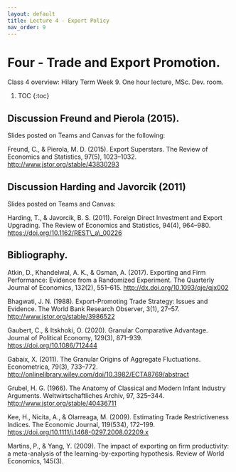 ```yaml
---
layout: default
title: Lecture 4 - Export Policy
nav_order: 9
---
```


# Four - Trade and Export Promotion.

Class 4 overview: Hilary Term Week 9. One hour lecture, MSc. Dev. room.

1. TOC
{:toc}


## Discussion Freund and Pierola (2015). 

Slides posted on Teams and Canvas for the following:

Freund, C., &amp; Pierola, M. D. (2015). Export Superstars. The Review of Economics and Statistics, 97(5), 1023–1032. http://www.jstor.org/stable/43830293


## Discussion Harding and Javorcik (2011)

Slides posted on Teams and Canvas:

Harding, T., &amp; Javorcik, B. S. (2011). Foreign Direct Investment and Export Upgrading. The Review of Economics and Statistics, 94(4), 964–980. https://doi.org/10.1162/REST\_a\_00226

## Bibliography.

Atkin, D., Khandelwal, A. K., & Osman, A. (2017). Exporting and Firm Performance: Evidence from a Randomized Experiment. The Quarterly Journal of Economics, 132(2), 551–615. http://dx.doi.org/10.1093/qje/qjx002

Bhagwati, J. N. (1988). Export-Promoting Trade Strategy: Issues and Evidence. The World Bank Research Observer, 3(1), 27–57. http://www.jstor.org/stable/3986522

Gaubert, C., & Itskhoki, O. (2020). Granular Comparative Advantage. Journal of Political Economy, 129(3), 871–939. https://doi.org/10.1086/712444

Gabaix, X. (2011). The Granular Origins of Aggregate Fluctuations. Econometrica, 79(3), 733–772. http://onlinelibrary.wiley.com/doi/10.3982/ECTA8769/abstract

Grubel, H. G. (1966). The Anatomy of Classical and Modern Infant Industry Arguments. Weltwirtschaftliches Archiv, 97, 325–344. http://www.jstor.org/stable/40436711

Kee, H., Nicita, A., & Olarreaga, M. (2009). Estimating Trade Restrictiveness Indices. The Economic Journal, 119(534), 172–199. https://doi.org/10.1111/j.1468-0297.2008.02209.x

Martins, P., & Yang, Y. (2009). The impact of exporting on firm productivity: a meta-analysis of the learning-by-exporting hypothesis. Review of World Economics, 145(3).



